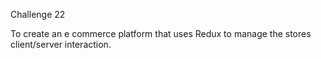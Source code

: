 Challenge 22

To create an e commerce platform that uses Redux to manage the stores client/server interaction.
